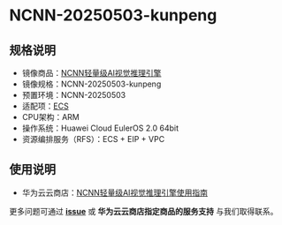 # NCNN-20250503-kunpeng



## 规格说明



- 镜像商品：[NCNN轻量级AI视觉推理引擎](https://marketplace.huaweicloud.com/hidden/contents/21eb05f2-1179-4ecf-a08f-b919782962af#productid=OFFI1144193128288825344)
- 镜像规格：NCNN-20250503-kunpeng
- 预置环境：NCNN-20250503
- 适配项：[ECS](https://support.huaweicloud.com/ecs/index.html)
- CPU架构：ARM
- 操作系统：Huawei Cloud EulerOS 2.0 64bit
- 资源编排服务（RFS）：ECS + EIP + VPC

## 使用说明



- 华为云云商店：[NCNN轻量级AI视觉推理引擎使用指南](./docs/usage.md)

更多问题可通过 [**issue**](https://github.com/HuaweiCloudDeveloper/ncnn-image/issues) 或 **华为云云商店指定商品的服务支持** 与我们取得联系。

